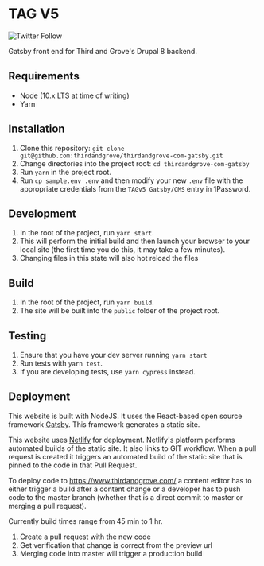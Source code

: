 # TAG V5

![Twitter Follow](https://img.shields.io/twitter/follow/thirdandgrove.svg?label=Third%20%26%20Grove&style=social)

Gatsby front end for Third and Grove's Drupal 8 backend.

## Requirements

- Node (10.x LTS at time of writing)
- Yarn

## Installation

1. Clone this repository: `git clone git@github.com:thirdandgrove/thirdandgrove-com-gatsby.git`
2. Change directories into the project root: `cd thirdandgrove-com-gatsby`
3. Run `yarn` in the project root.
4. Run `cp sample.env .env` and then modify your new `.env` file with the appropriate credentials from the `TAGv5 Gatsby/CMS` entry in 1Password.

## Development

1. In the root of the project, run `yarn start`.
2. This will perform the initial build and then launch your browser to your local site (the first time you do this, it may take a few minutes).
3. Changing files in this state will also hot reload the files

## Build

1. In the root of the project, run `yarn build`.
2. The site will be built into the `public` folder of the project root.

## Testing

1. Ensure that you have your dev server running `yarn start`
2. Run tests with `yarn test`.
3. If you are developing tests, use `yarn cypress` instead.

## Deployment

This website is built with NodeJS. It uses the React-based open source framework [Gatsby](https://www.gatsbyjs.com/). This framework generates a static site.

This website uses [Netlify](https://www.netlify.com/) for deployment. Netlify's platform performs automated builds of the static site. It also links to GIT workflow. When a pull request is created it triggers an automated build of the static site that is pinned to the code in that Pull Request.

To deploy code to https://www.thirdandgrove.com/ a content editor has to either trigger a build after a content change or a developer has to push code to the master branch (whether that is a direct commit to master or merging a pull request).

Currently build times range from 45 min to 1 hr.

1. Create a pull request with the new code
2. Get verification that change is correct from the preview url
3. Merging code into master will trigger a production build
